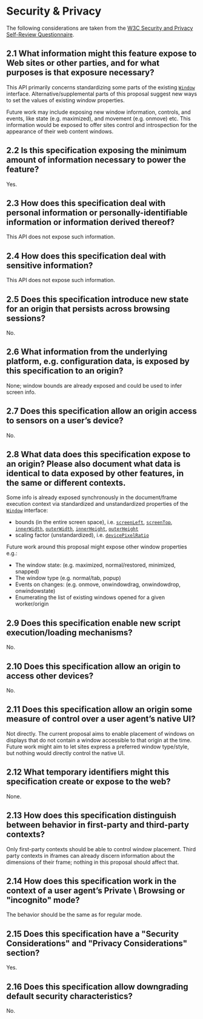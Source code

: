 # Security & Privacy

The following considerations are taken from the [W3C Security and Privacy
Self-Review Questionnaire](https://www.w3.org/TR/security-privacy-questionnaire).

## 2.1 What information might this feature expose to Web sites or other parties, and for what purposes is that exposure necessary?

This API primarily concerns standardizing some parts of the existing
[`Window`](https://developer.mozilla.org/en-US/docs/Web/API/Window) interface.
Alternative/supplemental parts of this proposal suggest new ways to set the
values of existing window properties.

Future work may include exposing new window information, controls, and events,
like state (e.g. maximized), and movement (e.g. onmove) etc. This information
would be exposed to offer sites control and introspection for the appearance of
their web content windows.

## 2.2 Is this specification exposing the minimum amount of information necessary to power the feature?

Yes.

## 2.3 How does this specification deal with personal information or personally-identifiable information or information derived thereof?

This API does not expose such information.

## 2.4 How does this specification deal with sensitive information?

This API does not expose such information.

## 2.5 Does this specification introduce new state for an origin that persists across browsing sessions?

No.

## 2.6 What information from the underlying platform, e.g. configuration data, is exposed by this specification to an origin?

None; window bounds are already exposed and could be used to infer screen info.

## 2.7 Does this specification allow an origin access to sensors on a user’s device?

No.

## 2.8 What data does this specification expose to an origin? Please also document what data is identical to data exposed by other features, in the same or different contexts.

Some info is already exposed synchronously in the document/frame execution
context via standardized and unstandardized properties of the
[`Window`](https://developer.mozilla.org/en-US/docs/Web/API/Window) interface:
* bounds (in the entire screen space), i.e.
[`screenLeft`](https://developer.mozilla.org/en-US/docs/Web/API/Window/screenLeft),
[`screenTop`](https://developer.mozilla.org/en-US/docs/Web/API/Window/screenTop),
[`innerWidth`](https://developer.mozilla.org/en-US/docs/Web/API/Window/innerWidth),
[`outerWidth`](https://developer.mozilla.org/en-US/docs/Web/API/Window/outerWidth),
[`innerHeight`](https://developer.mozilla.org/en-US/docs/Web/API/Window/innerHeight),
[`outerHeight`](https://developer.mozilla.org/en-US/docs/Web/API/Window/outerHeight)
* scaling factor (unstandardized), i.e.
[`devicePixelRatio`](https://developer.mozilla.org/en-US/docs/Web/API/Window/devicePixelRatio)

Future work around this proposal might expose other window properties e.g.:
* The window state: (e.g. maximized, normal/restored, minimized, snapped)
* The window type (e.g. normal/tab, popup)
* Events on changes: (e.g. onmove, onwindowdrag, onwindowdrop, onwindowstate)
* Enumerating the list of existing windows opened for a given worker/origin

## 2.9 Does this specification enable new script execution/loading mechanisms?

No.

## 2.10 Does this specification allow an origin to access other devices?

No.

## 2.11 Does this specification allow an origin some measure of control over a user agent’s native UI?

Not directly. The current proposal aims to enable placement of windows on
displays that do not contain a window accessible to that origin at the time.
Future work might aim to let sites express a preferred window type/style,
but nothing would directly control the native UI.

## 2.12 What temporary identifiers might this specification create or expose to the web?

None.

## 2.13 How does this specification distinguish between behavior in first-party and third-party contexts?

Only first-party contexts should be able to control window placement. Third
party contexts in iframes can already discern information about the dimensions
of their frame; nothing in this proposal should affect that.

## 2.14 How does this specification work in the context of a user agent’s Private \ Browsing or "incognito" mode?

The behavior should be the same as for regular mode.

## 2.15 Does this specification have a "Security Considerations" and "Privacy Considerations" section?

Yes.

## 2.16 Does this specification allow downgrading default security characteristics?

No.